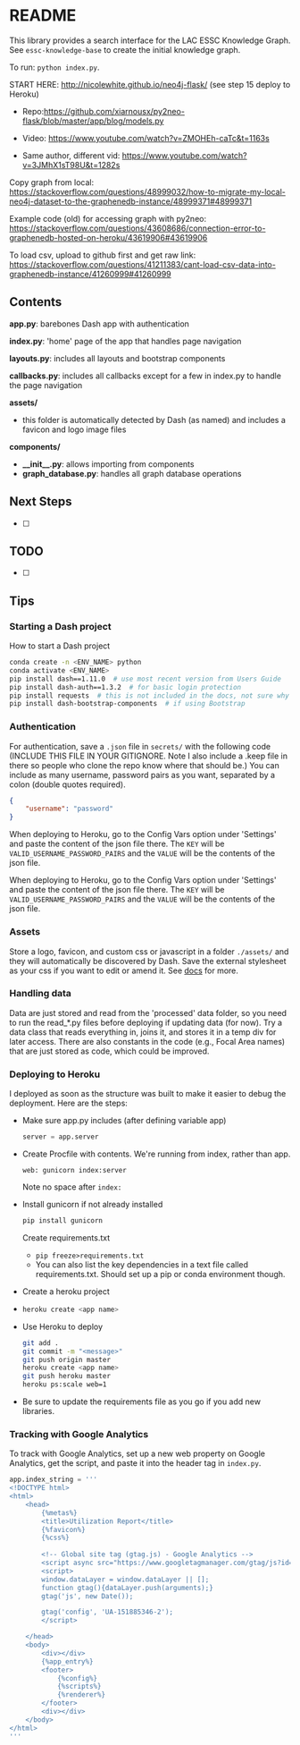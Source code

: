 # README

This library provides a search interface for the LAC ESSC Knowledge Graph. See `essc-knowledge-base` to create the initial knowledge graph. 

To run: `python index.py`.

START HERE: http://nicolewhite.github.io/neo4j-flask/ (see step 15 deploy to Heroku)

* Repo:https://github.com/xiarnousx/py2neo-flask/blob/master/app/blog/models.py
* Video: https://www.youtube.com/watch?v=ZMOHEh-caTc&t=1163s

* Same author, different vid: https://www.youtube.com/watch?v=3JMhX1sT98U&t=1282s

Copy graph from local: https://stackoverflow.com/questions/48999032/how-to-migrate-my-local-neo4j-dataset-to-the-graphenedb-instance/48999371#48999371

Example code (old) for accessing graph with py2neo: https://stackoverflow.com/questions/43608686/connection-error-to-graphenedb-hosted-on-heroku/43619906#43619906

To load csv, upload to github first and get raw link: https://stackoverflow.com/questions/41211383/cant-load-csv-data-into-graphenedb-instance/41260999#41260999

## Contents

**app.py**: barebones Dash app with authentication

**index.py**: 'home' page of the app that handles page navigation

**layouts.py**: includes all layouts and bootstrap components

**callbacks.py**: includes all callbacks except for a few in index.py to handle the page navigation

**assets/**

* this folder is automatically detected by Dash (as named) and includes a favicon and logo image files

**components/**

* **\_\_init\_\_.py**: allows importing from components
* **graph_database.py**: handles all graph database operations

## Next Steps

- [ ] 

## TODO

- [ ] 

## Tips

### Starting a Dash project

How to start a Dash project

```bash
conda create -n <ENV_NAME> python
conda activate <ENV_NAME>
pip install dash==1.11.0  # use most recent version from Users Guide
pip install dash-auth==1.3.2  # for basic login protection
pip install requests  # this is not included in the docs, not sure why it isn't installed as a dependency, but it is needed
pip install dash-bootstrap-components  # if using Bootstrap
```
### Authentication
For authentication, save a `.json` file in `secrets/` with the following code (INCLUDE THIS FILE IN YOUR GITIGNORE. Note I also include a .keep file in there so people who clone the repo know where that should be.) You can include as many username, password pairs as you want, separated by a colon (double quotes required).

```json
{
    "username": "password"
}
```

When deploying to Heroku, go to the Config Vars option under 'Settings' and paste the content of the json file there. The `KEY` will be `VALID_USERNAME_PASSWORD_PAIRS` and the `VALUE` will be the contents of the json file.

When deploying to Heroku, go to the Config Vars option under 'Settings' and paste the content of the json file there. The `KEY` will be `VALID_USERNAME_PASSWORD_PAIRS` and the `VALUE` will be the contents of the json file.

### Assets

Store a logo, favicon, and custom css or javascript in a folder `./assets/` and they will automatically be discovered by Dash. Save the external stylesheet as your css if you want to edit or amend it. See [docs](https://dash.plotly.com/external-resources) for more. 

### Handling data

Data are just stored and read from the 'processed' data folder, so you need to run the read_*.py files before deploying if updating data (for now). Try a data class that reads everything in, joins it, and stores it in a temp div for later access. There are also constants in the code (e.g., Focal Area names) that are just stored as code, which could be improved.

### Deploying to Heroku

I deployed as soon as the structure was built to make it easier to debug the deployment. Here are the steps:

* Make sure app.py includes (after defining variable app)

  ```python
  server = app.server
  ```

* Create Procfile with contents. We're running from index, rather than app.

  ```
  web: gunicorn index:server
  ```

  Note no space after `index:`

* Install gunicorn if not already installed

  ```bash
  pip install gunicorn
  ```

  Create requirements.txt

  * `pip freeze>requirements.txt`
  * You can also list the key dependencies in a text file called requirements.txt. Should set up a pip or conda environment though.

* Create a heroku project

* ```bash
  heroku create <app name>
  ```

* Use Heroku to deploy

  ```bash
  git add .
  git commit -m "<message>"
  git push origin master
  heroku create <app name>
  git push heroku master
  heroku ps:scale web=1
  ```

* Be sure to update the requirements file as you go if you add new libraries.

### Tracking with Google Analytics

To track with Google Analytics, set up a new web property on Google Analytics, get the script, and paste it into the header tag in `index.py`.

```python
app.index_string = '''
<!DOCTYPE html>
<html>
    <head>
        {%metas%}
        <title>Utilization Report</title>
        {%favicon%}
        {%css%}
        
        <!-- Global site tag (gtag.js) - Google Analytics -->
        <script async src="https://www.googletagmanager.com/gtag/js?id=UA-151885346-2"></script>
        <script>
        window.dataLayer = window.dataLayer || [];
        function gtag(){dataLayer.push(arguments);}
        gtag('js', new Date());

        gtag('config', 'UA-151885346-2');
        </script>

    </head>
    <body>
        <div></div>
        {%app_entry%}
        <footer>
            {%config%}
            {%scripts%}
            {%renderer%}
        </footer>
        <div></div>
    </body>
</html>
'''
```




